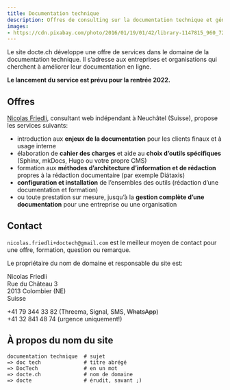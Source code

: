 ```yaml
---
title: Documentation technique
description: Offres de consulting sur la documentation technique et généraliste pour entreprises et institutions.
images: 
- https://cdn.pixabay.com/photo/2016/01/19/01/42/library-1147815_960_720.jpg
---
```


Le site docte.ch développe une offre de services dans le domaine de la documentation technique.
Il s’adresse aux entreprises et organisations qui cherchent à améliorer leur documentation en ligne.

**Le lancement du service est prévu pour la rentrée 2022.**

## Offres

[Nicolas Friedli](https://nicolasfriedli.ch), consultant web indépendant à Neuchâtel (Suisse), propose les services suivants:

- introduction aux **enjeux de la documentation** pour les clients finaux et à usage interne
- élaboration de **cahier des charges** et aide au **choix d’outils spécifiques** (Sphinx, mkDocs, Hugo ou votre propre CMS)
- formation aux **méthodes d’architecture d’information et de rédaction** propres à la rédaction documentaire (par exemple Diátaxis)
- **configuration et installation** de l’ensembles des outils (rédaction d’une documentation et formation)
- ou toute prestation sur mesure, jusqu’à la **gestion complète d’une documentation** pour une entreprise ou une organisation

## Contact

``nicolas.friedli+doctech@gmail.com`` est le meilleur moyen de contact pour une offre, formation, question ou remarque.

Le propriétaire du nom de domaine et responsable du site est:

Nicolas Friedli  
Rue du Château 3  
2013 Colombier (NE)  
Suisse

+41 79 344 33 82 (Threema, Signal, SMS, ~~WhatsApp~~)  
+41 32 841 48 74 (urgence uniquement!)

## À propos du nom du site

```
documentation technique  # sujet
=> doc tech              # titre abrégé
=> DocTech               # en un mot
=> docte.ch              # nom de domaine
=> docte                 # érudit, savant ;)
```